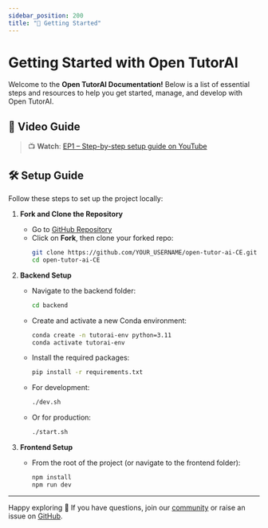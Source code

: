 ```yaml
---
sidebar_position: 200
title: "🚀 Getting Started"
---
```


# Getting Started with Open TutorAI

Welcome to the **Open TutorAI Documentation!** Below is a list of essential steps and resources to help you get started, manage, and develop with Open TutorAI.

## 🎥 Video Guide

> 📺 **Watch**: [EP1 – Step-by-step setup guide on YouTube](https://youtu.be/vDOujIcJxrE)


## 🛠️ Setup Guide

Follow these steps to set up the project locally:

1. **Fork and Clone the Repository**
   - Go to [GitHub Repository](https://github.com/R2D-dev/open-tutor-ai-CE)
   - Click on **Fork**, then clone your forked repo:
     ```bash
     git clone https://github.com/YOUR_USERNAME/open-tutor-ai-CE.git
     cd open-tutor-ai-CE
     ```

2. **Backend Setup**
   - Navigate to the backend folder:
     ```bash
     cd backend
     ```
   - Create and activate a new Conda environment:
     ```bash
     conda create -n tutorai-env python=3.11
     conda activate tutorai-env
     ```
   - Install the required packages:
     ```bash
     pip install -r requirements.txt
     ```

   - For development:
     ```bash
     ./dev.sh
     ```
   - Or for production:
     ```bash
     ./start.sh
     ```

3. **Frontend Setup**
   - From the root of the project (or navigate to the frontend folder):
     ```bash
     npm install
     npm run dev
     ```

---

Happy exploring 🎉 If you have questions, join our [community](https://discord.gg/BTQtE2deEm) or raise an issue on [GitHub](https://github.com/R2D-dev/open-tutor-ai-CE).
